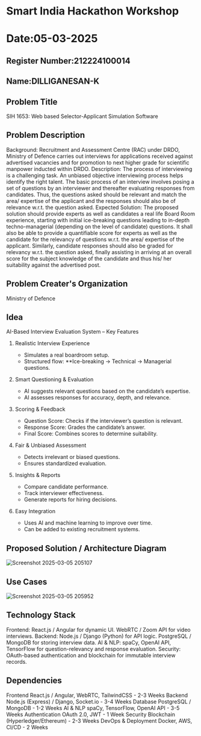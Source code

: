 # Smart India Hackathon Workshop
# Date:05-03-2025
## Register Number:212224100014
## Name:DILLIGANESAN-K
## Problem Title
SIH 1653: Web based Selector-Applicant Simulation Software
## Problem Description
Background: Recruitment and Assessment Centre (RAC) under DRDO, Ministry of Defence carries out interviews for applications received against advertised vacancies and for promotion to next higher grade for scientific manpower inducted within DRDO. Description: The process of interviewing is a challenging task. An unbiased objective interviewing process helps identify the right talent. The basic process of an interview involves posing a set of questions by an interviewer and thereafter evaluating responses from candidates. Thus, the questions asked should be relevant and match the area/ expertise of the applicant and the responses should also be of relevance w.r.t. the question asked. Expected Solution: The proposed solution should provide experts as well as candidates a real life Board Room experience, starting with initial ice-breaking questions leading to in-depth techno-managerial (depending on the level of candidate) questions. It shall also be able to provide a quantifiable score for experts as well as the candidate for the relevancy of questions w.r.t. the area/ expertise of the applicant. Similarly, candidate responses should also be graded for relevancy w.r.t. the question asked, finally assisting in arriving at an overall score for the subject knowledge of the candidate and thus his/ her suitability against the advertised post.

## Problem Creater's Organization
Ministry of Defence

## Idea
AI-Based Interview Evaluation System – Key Features

1. Realistic Interview Experience  
   - Simulates a real boardroom setup.  
   - Structured flow: **Ice-breaking → Technical → Managerial questions.  

2. Smart Questioning & Evaluation
   - AI suggests relevant questions based on the candidate’s expertise.  
   - AI assesses responses for accuracy, depth, and relevance.  

3. Scoring & Feedback  
   - Question Score: Checks if the interviewer’s question is relevant.  
   - Response Score: Grades the candidate’s answer.  
   - Final Score: Combines scores to determine suitability.  

4. Fair & Unbiased Assessment
   - Detects irrelevant or biased questions.  
   - Ensures standardized evaluation.  

5. Insights & Reports
   - Compare candidate performance.  
   - Track interviewer effectiveness.  
   - Generate reports for hiring decisions.  

6. Easy Integration
   - Uses AI and machine learning to improve over time.  
   - Can be added to existing recruitment systems.  


## Proposed Solution / Architecture Diagram
![Screenshot 2025-03-05 205107](https://github.com/user-attachments/assets/233ceae5-6f49-41fa-90b8-db8077739f69)


## Use Cases
![Screenshot 2025-03-05 205952](https://github.com/user-attachments/assets/eca706ab-fb36-46b6-8b5f-7cd2e2d7dcce)


## Technology Stack
Frontend:
React.js / Angular for dynamic UI.
WebRTC / Zoom API for video interviews.
Backend:
Node.js / Django (Python) for API logic.
PostgreSQL / MongoDB for storing interview data.
AI & NLP:
spaCy, OpenAI API, TensorFlow for question-relevancy and response evaluation.
Security:
OAuth-based authentication and blockchain for immutable interview records.

## Dependencies
Frontend	React.js / Angular, WebRTC, TailwindCSS -	2-3 Weeks
Backend	Node.js (Express) / Django, Socket.io	- 3-4 Weeks
Database	PostgreSQL / MongoDB	-  1-2 Weeks
AI & NLP	spaCy, TensorFlow, OpenAI API -	3-5 Weeks
Authentication	OAuth 2.0, JWT	- 1 Week
Security	Blockchain (Hyperledger/Ethereum) - 	2-3 Weeks
DevOps & Deployment	Docker, AWS, CI/CD -	2 Weeks
